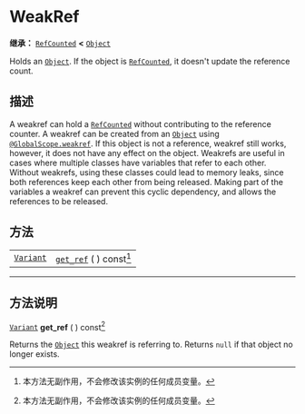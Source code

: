 <!-- ⚠ 请勿编辑本文件 ⚠ -->
<!-- 本文档使用脚本从 WeDot 引擎源码仓库生成。 -->
<!-- 生成脚本：https://github.com/WeDot-Engine/WeDot/tree/master/doc/tools/make_md.py； -->
<!-- 原文件：https://github.com/WeDot-Engine/WeDot/tree/master/doc/classes/WeakRef.xml。 -->

<div id="_class_weakref"></div>

# WeakRef

**继承：** [`RefCounted`](class_refcounted.md) **<** [`Object`](class_object.md)

Holds an [`Object`](class_object.md). If the object is [`RefCounted`](class_refcounted.md), it doesn't update the reference count.

## 描述

A weakref can hold a [`RefCounted`](class_refcounted.md) without contributing to the reference counter. A weakref can be created from an [`Object`](class_object.md) using [`@GlobalScope.weakref`](class_@globalscope.md#class_@globalscope_method_weakref). If this object is not a reference, weakref still works, however, it does not have any effect on the object. Weakrefs are useful in cases where multiple classes have variables that refer to each other. Without weakrefs, using these classes could lead to memory leaks, since both references keep each other from being released. Making part of the variables a weakref can prevent this cyclic dependency, and allows the references to be released.

## 方法

|||
|:-:|:--|
| [`Variant`](class_variant.md) | [`get_ref`](class_weakref.md#class_weakref_method_get_ref) ( ) const[^const] |

<!-- rst-class:: classref-section-separator -->

---

## 方法说明

<div id="_class_weakref_method_get_ref"></div>

[`Variant`](class_variant.md) **get_ref** ( ) const[^const]<div id="class_weakref_method_get_ref"></div>

Returns the [`Object`](class_object.md) this weakref is referring to. Returns `null` if that object no longer exists.

[^virtual]: 本方法通常需要用户覆盖才能生效。
[^const]: 本方法无副作用，不会修改该实例的任何成员变量。
[^vararg]: 本方法除了能接受在此处描述的参数外，还能够继续接受任意数量的参数。
[^constructor]: 本方法用于构造某个类型。
[^static]: 调用本方法无需实例，可直接使用类名进行调用。
[^operator]: 本方法描述的是使用本类型作为左操作数的有效运算符。
[^bitfield]: 这个值是由下列位标志构成位掩码的整数。
[^void]: 无返回值。
